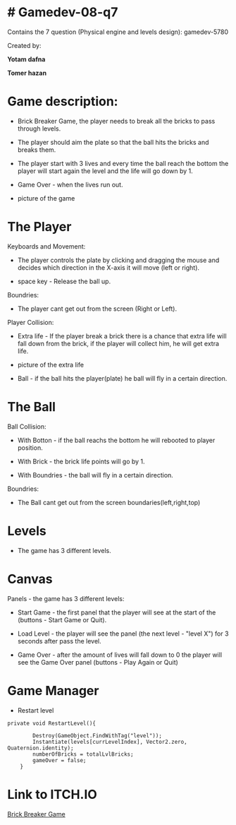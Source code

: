 # # Gamedev-08-q7
Contains the 7 question (Physical engine and levels design): gamedev-5780

Created by:

**Yotam dafna**

**Tomer hazan**

# Game description: 

* Brick Breaker Game, the player needs to break all the bricks to pass through levels.

* The player should aim the plate so that the ball hits the bricks and breaks them.

* The player start with 3 lives and every time the ball reach the bottom the player will start again the level and the life will go down by 1.

* Game Over - when the lives run out.

* picture of the game

# The Player

Keyboards and Movement:

* The player controls the plate by clicking and dragging the mouse and decides which direction in the X-axis it will move (left or right).

* space key - Release the ball up.

Boundries:

* The player cant get out from the screen (Right or Left).

Player Collision:

* Extra life - If the player break a brick there is a chance that extra life will fall down from the brick, if the player will collect him, he will get extra life.

* picture of the extra life

* Ball - if the ball hits the player(plate) he ball will fly in a certain direction.

# The Ball

Ball Collision:

* With Botton - if the ball reachs the bottom he will rebooted to player position.

* With Brick - the brick life points will go by 1.

* With Boundries - the ball will fly in a certain direction.

Boundries:

* The Ball cant get out from the screen boundaries(left,right,top)

# Levels

* The game has 3 different levels.

# Canvas

Panels - the game has 3 different levels:

* Start Game - the first panel that the player will see at the start of the (buttons - Start Game or Quit).

* Load Level - the player will see the panel (the next level - "level X") for 3 seconds after pass the level.

* Game Over - after the amount of lives will fall down to 0 the player will see the Game Over panel (buttons - Play Again or Quit)

# Game Manager

* Restart level
```
private void RestartLevel(){

        Destroy(GameObject.FindWithTag("level"));
        Instantiate(levels[currLevelIndex], Vector2.zero, Quaternion.identity);
        numberOfBricks = totalLvlBricks;
        gameOver = false;
    }

```

# Link to ITCH.IO

[Brick Breaker Game](https://yotamd.itch.io/brickbreaker)


